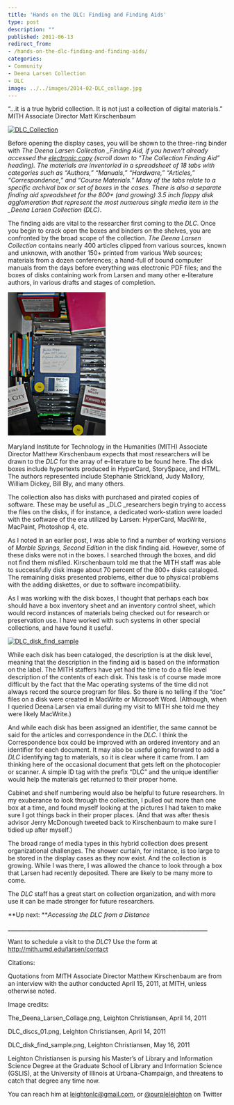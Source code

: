 ```yaml
---
title: 'Hands on the DLC: Finding and Finding Aids'
type: post
description: ""
published: 2011-06-13
redirect_from: 
- /hands-on-the-dlc-finding-and-finding-aids/
categories:
- Community
- Deena Larsen Collection
- DLC
image: ../../images/2014-02-DLC_collage.jpg
---
```

“…it is a true hybrid collection. It is not just a collection of digital materials.” MITH Associate Director Matt Kirschenbaum

[![](http://mith.umd.edu/wp-content/uploads/2014/02/DLC_collage.jpg "DLC_Collection")](../../images/2014-02-DLC_collage.jpg)

Before opening the display cases, you will be shown to the three-ring binder with _The Deena Larsen Collection \_Finding Aid, if you haven’t already accessed the [electronic copy](http://mith.umd.edu/larsen/about/about) (scroll down to “The Collection Finding Aid” heading). The materials are inventoried in a spreadsheet of 18 tabs with categories such as “Authors,” “Manuals,” “Hardware,” “Articles,” “Correspondence,” and “Course Materials.” Many of the tabs relate to a specific archival box or set of boxes in the cases. There is also a separate finding aid spreadsheet for the 800+ (and growing) 3.5 inch floppy disk agglomeration that represent the most numerous single media item in the \_Deena Larsen Collection (DLC)_.

The finding aids are vital to the researcher first coming to the _DLC_. Once you begin to crack open the boxes and binders on the shelves, you are confronted by the broad scope of the collection. _The Deena Larsen Collection_ contains nearly 400 articles clipped from various sources, known and unknown, with another 150+ printed from various Web sources; materials from a dozen conferences; a hand-full of bound computer manuals from the days before everything was electronic PDF files; and the boxes of disks containing work from Larsen and many other e-literature authors, in various drafts and stages of completion.

[![](../../images/2014-02-DLC_discs_sm.jpg "DLC_discs")](http://mith.umd.edu/wp-content/uploads/2014/02/DLC_discs.jpg)

Maryland Institute for Technology in the Humanities (MITH) Associate Director Matthew Kirschenbaum expects that most researchers will be drawn to the _DLC_ for the array of e-literature to be found here. The disk boxes include hypertexts produced in HyperCard, StorySpace, and HTML. The authors represented include Stephanie Strickland, Judy Mallory, William Dickey, Bill Bly, and many others.

The collection also has disks with purchased and pirated copies of software. These may be useful as \_DLC \_researchers begin trying to access the files on the disks, if for instance, a dedicated work-station were loaded with the software of the era utilized by Larsen: HyperCard, MacWrite, MacPaint, Photoshop 4, etc.

As I noted in an earlier post, I was able to find a number of working versions of _Marble Springs, Second Edition_ in the disk finding aid. However, some of these disks were not in the boxes. I searched through the boxes, and did not find them misfiled. Kirschenbaum told me that the MITH staff was able to successfully disk image about 70 percent of the 800+ disks cataloged. The remaining disks presented problems, either due to physical problems with the adding diskettes, or due to software incompatibility.

As I was working with the disk boxes, I thought that perhaps each box should have a box inventory sheet and an inventory control sheet, which would record instances of materials being checked out for research or preservation use. I have worked with such systems in other special collections, and have found it useful.

[![](http://mith.umd.edu/wp-content/uploads/2011/06/DLC_disk_find_sample.jpg "DLC_disk_find_sample")](../../images/2011-06-DLC_disk_find_sample.jpg)

While each disk has been cataloged, the description is at the disk level, meaning that the description in the finding aid is based on the information on the label. The MITH staffers have yet had the time to do a file level description of the contents of each disk. This task is of course made more difficult by the fact that the Mac operating systems of the time did not always record the source program for files. So there is no telling if the “doc” files on a disk were created in MacWrite or Microsoft Word. (Although, when I queried Deena Larsen via email during my visit to MITH she told me they were likely MacWrite.)

And while each disk has been assigned an identifier, the same cannot be said for the articles and correspondence in the _DLC_. I think the Correspondence box could be improved with an ordered inventory and an identifier for each document. It may also be useful going forward to add a _DLC_ identifying tag to materials, so it is clear where it came from. I am thinking here of the occasional document that gets left on the photocopier or scanner. A simple ID tag with the prefix “DLC” and the unique identifier would help the materials get returned to their proper home.

Cabinet and shelf numbering would also be helpful to future researchers. In my exuberance to look through the collection, I pulled out more than one box at a time, and found myself looking at the pictures I had taken to make sure I got things back in their proper places. (And that was after thesis advisor Jerry McDonough tweeted back to Kirschenbaum to make sure I tidied up after myself.)

The broad range of media types in this hybrid collection does present organizational challenges. The shower curtain, for instance, is too large to be stored in the display cases as they now exist. And the collection is growing. While I was there, I was allowed the chance to look through a box that Larsen had recently deposited. There are likely to be many more to come.

The _DLC_ staff has a great start on collection organization, and with more use it can be made stronger for future researchers.

**Up next: **_Accessing the DLC from a Distance_

\_\_\_\_\_\_\_\_\_\_\_\_\_\_\_\_\_\_\_\_\_\_\_\_\_\_\_\_\_\_\_\_\_\_\_\_\_\_\_\_\_\_\_\_\_\_\_\_\_\_\_\_\_\_\_\_\_\_\_\_\_\_\_\_\_\_\_\_\_\_\_\_

Want to schedule a visit to the _DLC_? Use the form at <http://mith.umd.edu/larsen/contact>

Citations:

Quotations from MITH Associate Director Matthew Kirschenbaum are from an interview with the author conducted April 15, 2011, at MITH, unless otherwise noted.

Image credits:

The_Deena_Larsen_Collage.png, Leighton Christiansen, April 14, 2011

DLC_discs_01.png, Leighton Christiansen, April 14, 2011

DLC_disk_find_sample.png, Leighton Christiansen, May 16, 2011

Leighton Christiansen is pursing his Master’s of Library and Information Science Degree at the Graduate School of Library and Information Science (GSLIS), at the University of Illinois at Urbana-Champaign, and threatens to catch that degree any time now.

You can reach him at leightonlc@gmail.com, or [@purpleleighton](https://twitter.com/purpleleighton) on Twitter
